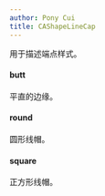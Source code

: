 ```yaml
---
author: Pony Cui
title: CAShapeLineCap
---
```


用于描述端点样式。

#### butt
平直的边缘。

#### round
圆形线帽。

#### square
正方形线帽。